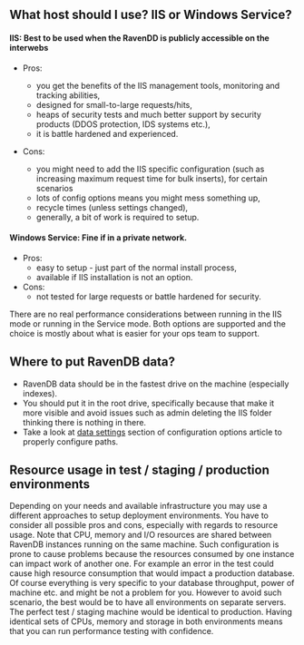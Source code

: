 ﻿## What host should I use? IIS or Windows Service?


#### IIS: Best to be used when the RavenDD is publicly accessible on the interwebs

- Pros: 
    - you get the benefits of the IIS management tools, monitoring and tracking abilities,
    - designed for small-to-large requests/hits,
    - heaps of security tests and much better support by security products (DDOS protection, IDS systems etc.),
    - it is battle hardened and experienced.

- Cons:
    - you might need to add the IIS specific configuration (such as increasing maximum request time for bulk inserts), for certain scenarios
    - lots of config options means you might mess something up,
    - recycle times (unless settings changed),
    - generally, a bit of work is required to setup.

#### Windows Service: Fine if in a private network.

- Pros:
    - easy to setup - just part of the normal install process,
    - available if IIS installation is not an option.
- Cons: 
    - not tested for large requests or battle hardened for security.

There are no real performance considerations between running in the IIS mode or running in the Service mode. 
Both options are supported and the choice is mostly about what is easier for your ops team to support.


## Where to put RavenDB data?

- RavenDB data should be in the fastest drive on the machine (especially indexes).
- You should put it in the root drive, specifically because that make it more visible and avoid issues such as admin deleting the IIS folder thinking there is nothing in there.
- Take a look at [data settings](../configuration/configuration-options#data-settings) section of configuration options article to properly configure paths.

## Resource usage in test / staging / production environments

Depending on your needs and available infrastructure you may use a different approaches to setup deployment environments. 
You have to consider all possible pros and cons, especially with regards to resource usage. Note that CPU, memory and I/O resources are shared between
RavenDB instances running on the same machine. Such configuration is prone to cause problems because the resources consumed by one instance can impact work of another one.
For example an error in the test could cause high resource consumption that would impact a production database.
Of course everything is very specific to your database throughput, power of machine etc. and might be not a problem for you. 
However to avoid such scenario, the best would be to have all environments on separate servers. The perfect test / staging machine would be identical
to production. Having identical sets of CPUs, memory and storage in both environments means that you can run performance testing with confidence.

